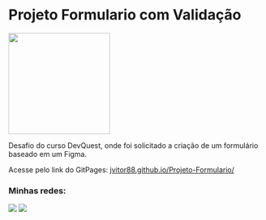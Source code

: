 <h1>Projeto Formulario com Validação</h1>

<p float="left">

 <img src="https://media.licdn.com/dms/image/C4D0BAQG9RVtXwXXxfQ/company-logo_200_200/0/1663864652170?e=1698883200&v=beta&t=hLoRo_er494W3gUxcapb9eR97zHD-xp2zobEl7fClUA" width="200" />

Desafio do curso DevQuest, onde foi solicitado a criação de um formulário baseado em um Figma. 

Acesse pelo link do GitPages: <a href="https://jvitor88.github.io/Projeto-Formulario" target="_blank">jvitor88.github.io/Projeto-Formulario/</a> 

 ### Minhas redes: 

<div>
  <a href="https://www.linkedin.com/in/jose-silveira-ti/" target="_blank"><img src="https://img.shields.io/badge/-LinkedIn-%230077B5?style=for-the-badge&logo=linkedin&logoColor=white" target="_blank"></a> 
  <a href = "mailto:jvsilveira11@gmail.com"><img src="https://img.shields.io/badge/-Gmail-%23333?style=for-the-badge&logo=gmail&logoColor=white" target="_blank"></a>
</div>



